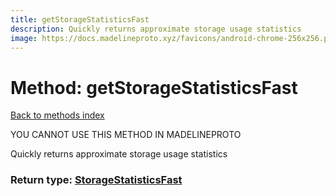 ```yaml
---
title: getStorageStatisticsFast
description: Quickly returns approximate storage usage statistics
image: https://docs.madelineproto.xyz/favicons/android-chrome-256x256.png
---
```

# Method: getStorageStatisticsFast  
[Back to methods index](index.md)


YOU CANNOT USE THIS METHOD IN MADELINEPROTO


Quickly returns approximate storage usage statistics



### Return type: [StorageStatisticsFast](../types/StorageStatisticsFast.md)

